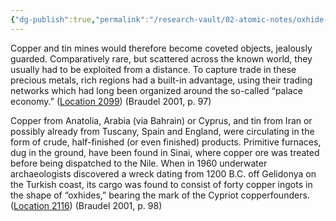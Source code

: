 ```yaml
---
{"dg-publish":true,"permalink":"/research-vault/02-atomic-notes/oxhide-ingots-from-cyprus-on-the-gelidonya-shipwreck/"}
---
```


Copper and tin mines would therefore become coveted objects, jealously guarded. Comparatively rare, but scattered across the known world, they usually had to be exploited from a distance. To capture trade in these precious metals, rich regions had a built-in advantage, using their trading networks which had long been organized around the so-called “palace economy.” ([Location 2099](https://readwise.io/to_kindle?action=open&asin=B004FEFSCC&location=2099)) (Braudel 2001, p. 97)

Copper from Anatolia, Arabia (via Bahrain) or Cyprus, and tin from Iran or possibly already from Tuscany, Spain and England, were circulating in the form of crude, half-finished (or even finished) products. Primitive furnaces, dug in the ground, have been found in Sinai, where copper ore was treated before being dispatched to the Nile. When in 1960 underwater archaeologists discovered a wreck dating from 1200 B.C. off Gelidonya on the Turkish coast, its cargo was found to consist of forty copper ingots in the shape of “oxhides,” bearing the mark of the Cypriot copperfounders. ([Location 2116](https://readwise.io/to_kindle?action=open&asin=B004FEFSCC&location=2116)) (Braudel 2001, p. 98)